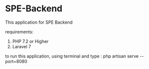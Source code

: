 # SPE-Backend

This application for SPE Backend

requirements:
1. PHP 7.2 or Higher
2. Laravel 7

to run this application, using terminal and type :
php artisan serve --port=8080
